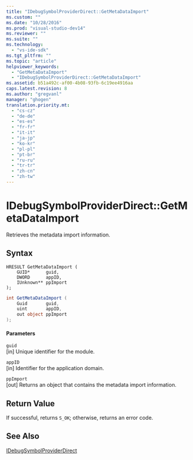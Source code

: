 ```yaml
---
title: "IDebugSymbolProviderDirect::GetMetaDataImport"
ms.custom: ""
ms.date: "10/28/2016"
ms.prod: "visual-studio-dev14"
ms.reviewer: ""
ms.suite: ""
ms.technology: 
  - "vs-ide-sdk"
ms.tgt_pltfrm: ""
ms.topic: "article"
helpviewer_keywords: 
  - "GetMetaDataImport"
  - "IDebugSymbolProviderDirect::GetMetaDataImport"
ms.assetid: b51a492c-af00-4b08-93fb-6c19ee4916aa
caps.latest.revision: 8
ms.author: "gregvanl"
manager: "ghogen"
translation.priority.mt: 
  - "cs-cz"
  - "de-de"
  - "es-es"
  - "fr-fr"
  - "it-it"
  - "ja-jp"
  - "ko-kr"
  - "pl-pl"
  - "pt-br"
  - "ru-ru"
  - "tr-tr"
  - "zh-cn"
  - "zh-tw"
---
```

# IDebugSymbolProviderDirect::GetMetaDataImport
Retrieves the metadata import information.  
  
## Syntax  
  
```cpp#  
HRESULT GetMetaDataImport (  
    GUID*      guid,  
    DWORD      appID,  
    IUnknown** ppImport  
);  
```  
  
```c#  
int GetMetaDataImport (  
    Guid       guid,  
    uint       appID,  
    out object ppImport  
);  
```  
  
#### Parameters  
 `guid`  
 [in] Unique identifier for the module.  
  
 `appID`  
 [in] Identifier for the application domain.  
  
 `ppImport`  
 [out] Returns an object that contains the metadata import information.  
  
## Return Value  
 If successful, returns `S_OK`; otherwise, returns an error code.  
  
## See Also  
 [IDebugSymbolProviderDirect](../../../extensibility/debugger/reference/idebugsymbolproviderdirect.md)